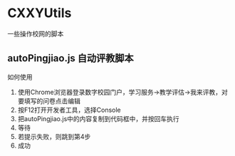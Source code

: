 # CXXYUtils
一些操作校网的脚本

## autoPingjiao.js 自动评教脚本
如何使用

1. 使用Chrome浏览器登录数字校园门户，学习服务->教学评估->我来评教，对要填写的问卷点击编辑
2. 按F12打开开发者工具，选择Console
3. 把autoPingjiao.js中的内容复制到代码框中，并按回车执行
4. 等待
5. 若提示失败，则跳到第4步
6. 成功
